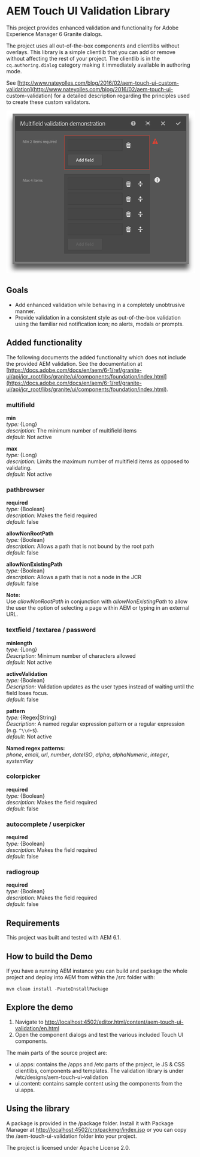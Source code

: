 # AEM Touch UI Validation Library

This project provides enhanced validation and functionality for Adobe Experience Manager 6 Granite dialogs.

The project uses all out-of-the-box components and clientlibs without overlays. This library is a simple clientlib that you can add or remove without affecting the rest of your project. The clientlib is in the `cq.authoring.dialog` category making it immediately available in authoring mode.

See [http://www.nateyolles.com/blog/2016/02/aem-touch-ui-custom-validation](http://www.nateyolles.com/blog/2016/02/aem-touch-ui- custom-validation) for a detailed description regarding the principles used to create these custom validators.

![Multifield validation with min and max limits](aem_touch_ui_validation_screenshot.png)

## Goals

* Add enhanced validation while behaving in a completely unobtrusive manner.
* Provide validation in a consistent style as out-of-the-box validation using the familiar red notification icon; no alerts, modals or prompts.

## Added functionality

The following documents the added functionality which does not include the provided
AEM validation. See the documentation at [https://docs.adobe.com/docs/en/aem/6-1/ref/granite-ui/api/jcr_root/libs/granite/ui/components/foundation/index.html](https://docs.adobe.com/docs/en/aem/6-1/ref/granite-ui/api/jcr_root/libs/granite/ui/components/foundation/index.html).

### multifield

**min**  
*type:* {Long}  
*description:* The minimum number of multifield items  
*default:* Not active

**max**  
*type:* {Long}  
*description:* Limits the maximum number of multifield items as opposed to validating.  
*default:* Not active

### pathbrowser

**required**  
*type:* {Boolean}  
*description:* Makes the field required  
*default:* false

**allowNonRootPath**  
*type:* {Boolean}  
*description:* Allows a path that is not bound by the root path  
*default:* false

**allowNonExistingPath**  
*type:* {Boolean}  
*description:* Allows a path that is not a node in the JCR  
*default:* false

**Note:**  
Use *allowNonRootPath* in conjunction with *allowNonExistingPath* to allow the
user the option of selecting a page within AEM or typing in an external URL.

### textfield / textarea / password

**minlength**  
*type:* {Long}  
*Description:* Minimum number of characters allowed  
*default:* Not active

**activeValidation**  
*type:* {Boolean}  
*Description:* Validation updates as the user types instead of waiting until the field loses focus.  
*default:* false

**pattern**  
*type:* {Regex|String}  
*Description:* A named regular expression pattern or a regular expression (e.g. `^\\d+$`).  
*default:* Not active

**Named regex patterns:**  
*phone*, *email*, *url*, *number*, *dateISO*, *alpha*, *alphaNumeric*, *integer*, *systemKey*

### colorpicker

**required**  
*type:* {Boolean}  
*description:* Makes the field required  
*default:* false

### autocomplete / userpicker

**required**  
*type:* {Boolean}  
*description:* Makes the field required  
*default:* false

### radiogroup

**required**  
*type:* {Boolean}  
*description:* Makes the field required  
*default:* false

## Requirements

This project was built and tested with AEM 6.1.

## How to build the Demo

If you have a running AEM instance you can build and package the whole project and deploy into AEM from within the /src folder with: 

    mvn clean install -PautoInstallPackage

## Explore the demo

1. Navigate to [http://localhost:4502/editor.html/content/aem-touch-ui-validation/en.html](http://localhost:4502/editor.html/content/aem-touch-ui-validation/en.html)
2. Open the component dialogs and test the various included Touch UI components.

The main parts of the source project are:

* ui.apps: contains the /apps and /etc parts of the project, ie JS & CSS clientlibs, components and templates. The validation library is under /etc/designs/aem-touch-ui-validation
* ui.content: contains sample content using the components from the ui.apps. 

## Using the library

A package is provided in the /package folder. Install it with Package Manager at [http://localhost:4502/crx/packmgr/index.jsp](http://localhost:4502/crx/packmgr/index.jsp) or you can copy the /aem-touch-ui-validation folder into your project.

The project is licensed under Apache License 2.0.
